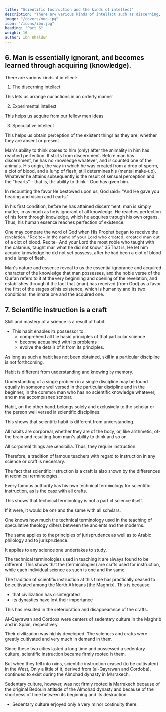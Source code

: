 ```yaml
---
title: "Scientific Instruction and the kinds of intellect"
description: "There are various kinds of intellect such as discerning, experimental, and speculative"
image: "/covers/muq.jpg"
icon: "/icons/ibn.jpg"
heading: "Part 6"
weight: 16
author: Ibn Khaldun
---
```



## 6. Man is essentially ignorant, and becomes learned through acquiring (knowledge).

<!-- We have already explained at the beginning of these sections 31 that man belongs to the genus of animals and that God distinguished him from them by the ability to think, which He gave man and through which man is able to . This is  -->

There are various kinds of intellect:

1. The discerning intellect

This lets us arrange our actions in an orderly manner

2. Experimental intellect  

This helps us acquire from our fellow men ideas

3. Speculative intellect
 
This helps us obtain perception of the existent things as they are, whether they are absent or present 

Man's ability to think comes to him (only) after the animality in him has reached perfection. It starts from discernment. Before man has discernment, he has no knowledge whatever, and is counted one of the animals. His origin, the way in which he was created from a drop of sperm, a clot of blood, and a lump of flesh, still determines his (mental make-up). Whatever he attains subsequently is the result of sensual perception and the "hearts" - that is, the ability to think - God has given him. 

In recounting the favor He bestowed upon us, God said= "And He gave you hearing and vision and hearts."

In his first condition, before he has attained discernment, man is simply matter, in as much as he is ignorant of all knowledge. He reaches perfection of his form through knowledge, which he acquires through his own organs. Thus, his human essence reaches perfection of existence.

One may compare the word of God when His Prophet began to receive the revelation. "Recite= In the name of your Lord who created, created man out of a clot of blood. Recite= And your Lord the most noble who taught with the calamus, taught
man what he did not know." 35 That is, He let him acquire knowledge he did not yet possess, after he had been a clot of blood and a lump of flesh.

Man's nature and essence reveal to us the essential ignorance and acquired character of the knowledge that man possesses, and the noble verse of the Qur'an refers to it at the very beginning and opening of the revelation, and establishes through it the fact that (man) has received (from God) as a favor the first of the stages of his existence, which is humanity and its two conditions, the innate one and the acquired one.


## 7. Scientific instruction is a craft

Skill and mastery of a science is a result of habit.
- This habit enables its possessor to:
  - comprehend all the basic principles of that particular science
  - become acquainted with its problems
  - evolve the details of it from its principles. 

As long as such a habit has not been obtained, skill in a particular discipline is not forthcoming.

Habit is different from understanding and knowing by memory. 

Understanding of a single problem in a single discipline may be found equally in someone well versed in the particular discipline and in the beginner, in the common man who has no scientific knowledge whatever, and in the accomplished scholar.

Habit, on the other hand, belongs solely and exclusively to the scholar or the person well versed in scientific disciplines. 

This shows that scientific habit is different from understanding.

All habits are corporeal, whether they are of the body, or, like arithmetic, of- the brain and resulting from man's ability to think and so on. 

All corporeal things are sensibilia. Thus, they require instruction. 

Therefore, a tradition of famous teachers with regard to instruction in any science or craft is necessary.

The fact that scientific instruction is a craft is also shown by the differences in technical terminologies.

Every famous authority has his own technical terminology for scientific instruction, as is the case with all crafts. 

This shows that technical terminology is not a part of science itself. 

If it were, it would be one and the same with all scholars. 

One knows how much the technical terminology used in the teaching of speculative theology differs between the ancients and the moderns. 

The same applies to the principles of jurisprudence as well as to Arabic philology and to jurisprudence. 

It applies to any science one undertakes to study. 

The technical terminologies used in teaching it are always found to be different. This shows that the (terminologies) are crafts used for instruction, while each individual science as such is one and the same.

The tradition of scientific instruction at this time has practically ceased to be cultivated among the North Africans [the Maghrib]. This is because:
- that civilization has disintegrated
- its dynasties have lost their importance

This has resulted in the deterioration and disappearance of the crafts.

Al-Qayrawan and Cordoba were centers of sedentary culture in the Maghrib and in Spain, respectively. 

Their civilization was highly developed. The sciences and crafts were greatly cultivated and very much in demand in them.

Since these two cities lasted a long time and possessed a sedentary culture, scientific instruction became firmly rooted in them. 

But when they fell into ruins, scientific instruction ceased (to be cultivated) in the West, Only a little of it, derived from (al-Qayrawan and Cordoba), continued to exist during the Almohad dynasty in Marrakech. 

Sedentary culture, however, was not firmly rooted in Marrakech because of the original Bedouin attitude of the Almohad dynasty and because of the shortness of time between its beginning and its destruction. 
- Sedentary culture enjoyed only a very minor continuity there.
